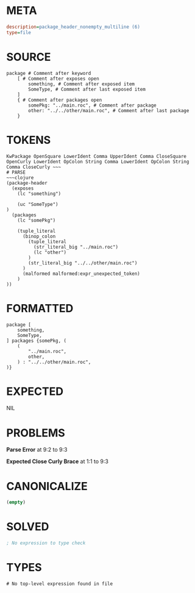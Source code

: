 # META
~~~ini
description=package_header_nonempty_multiline (6)
type=file
~~~
# SOURCE
~~~roc
package # Comment after keyword
	[ # Comment after exposes open
		something, # Comment after exposed item
		SomeType, # Comment after last exposed item
	]
	{ # Comment after packages open
		somePkg: "../main.roc", # Comment after package
		other: "../../other/main.roc", # Comment after last package
	}
~~~
# TOKENS
~~~text
KwPackage OpenSquare LowerIdent Comma UpperIdent Comma CloseSquare OpenCurly LowerIdent OpColon String Comma LowerIdent OpColon String Comma CloseCurly ~~~
# PARSE
~~~clojure
(package-header
  (exposes
    (lc "something")

    (uc "SomeType")
)
  (packages
    (lc "somePkg")

    (tuple_literal
      (binop_colon
        (tuple_literal
          (str_literal_big "../main.roc")
          (lc "other")
        )
        (str_literal_big "../../other/main.roc")
      )
      (malformed malformed:expr_unexpected_token)
    )
))
~~~
# FORMATTED
~~~roc
package [
	something,
	SomeType,
] packages {somePkg, (
	(
		"../main.roc",
		other,
	) : "../../other/main.roc",
)}

~~~
# EXPECTED
NIL
# PROBLEMS
**Parse Error**
at 9:2 to 9:3

**Expected Close Curly Brace**
at 1:1 to 9:3

# CANONICALIZE
~~~clojure
(empty)
~~~
# SOLVED
~~~clojure
; No expression to type check
~~~
# TYPES
~~~roc
# No top-level expression found in file
~~~
